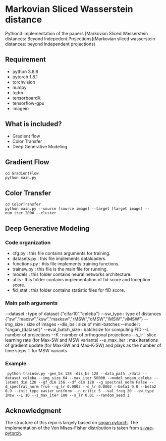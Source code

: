 # Markovian Sliced Wasserstein distance
Python3 implementation of the papers [Markovian Sliced Wasserstein distances: Beyond Indepedent Projections](Markovian sliced wasserstein distances: beyond independent projections)

## Requirement

* python 3.8.8
* pytorch 1.8.1
* torchvision
* numpy
* tqdm
* tensorboardX
* tensorflow-gpu
* imageio

## What is included?
* Gradient flow 
* Color Transfer
* Deep Generative Modeling


## Gradient Flow
```
cd GradientFlow
python main.py
```

## Color Transfer

```
cd ColorTransfer
python main.py --source [source image] --target [target image] --num_iter 2000 --cluster

```

## Deep Generative Modeling
### Code organization
* cfg.py : this file contains arguments for training.
* datasets.py : this file implements dataloaders.
* functions.py : this file implements training functions.
* trainsw.py : this file is the main file for running.
* models : this folder contains neural networks architecture.
* utils : this folder contains implementation of fid score and Inception score.
* fid_stat : this folder contains statistic files for fID score.


### Main path arguments
--dataset : type of dataset {"cifar10","celeba"}
--sw_type : type of distances {"sw","maxsw","ksw","maxksw","rMSW","oMSW","iMSW","viMSW"}
--img_size : size of images
--dis_bs : size of mini-batches
--model : "sngan_{dataset}"
--eval_batch_size : batchsize for computing FID
--L : number of projections 
--K : number of orthogonal projections
--s_lr : slice learning rate (for Max-SW and MSW variants)
--s_max_iter : max iterations of gradient update (for Max-SW and Max-K-SW) and plays as the number of time steps T for MSW variants

### Example

```
 python trainsw.py -gen_bs 128 -dis_bs 128 --data_path ./data --dataset celeba --img_size 64 --max_iter 50000 --model sngan_celeba --latent_dim 128 --gf_dim 256 --df_dim 128 --g_spectral_norm False --d_spectral_norm True --g_lr 0.0002 --d_lr 0.0002 --beta1 0.0 --beta2 0.9 --init_type xavier_uniform --n_critic 5 --val_freq 20 --sw_type iMsw --L 10 --s_max_iter 100 --s_lr 0.01 --random_seed 1
```

## Acknowledgment
The structure of this repo is largely based on [sngan.pytorch](https://github.com/GongXinyuu/sngan.pytorch). The implementation of the Von Mises-Fisher distribution is taken from [s-vae-pytorch](https://github.com/nicola-decao/s-vae-pytorch).